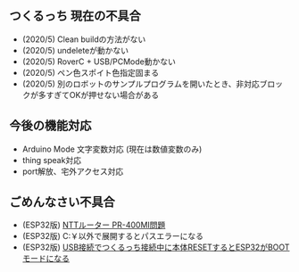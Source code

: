 ## つくるっち 現在の不具合

- (2020/5) Clean buildの方法がない
- (2020/5) undeleteが動かない
- (2020/5) RoverC + USB/PCMode動かない
- (2020/5) ペン色スポイト色指定固まる
- (2020/5) 別のロボットのサンプルプログラムを開いたとき、非対応ブロックが多すぎてOKが押せない場合がある

## 今後の機能対応

- Arduino Mode 文字変数対応 (現在は数値変数のみ)
- thing speak対応
- port解放、宅外アクセス対応

## ごめんなさい不具合

- (ESP32版) [NTTルーター PR-400MI問題](PR400MI_issue.md)
- (ESP32版) C:￥以外で展開するとパスエラーになる
- (ESP32版) [USB接続でつくるっち接続中に本体RESETするとESP32がBOOTモードになる](RTS_DTR_Control.md)

